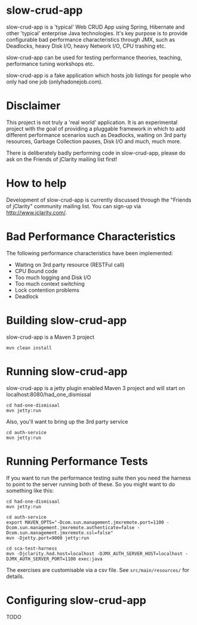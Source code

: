 slow-crud-app
=============

slow-crud-app is a 'typical' Web CRUD App using Spring, Hibernate and other 'typical' enterprise Java technologies. 
It's key purpose is to provide configurable bad performance characteristics through JMX, such as Deadlocks, heavy 
Disk I/O, heavy Network I/O, CPU trashing etc.

slow-crud-app can be used for testing performance theories, teaching, performance tuning workshops etc.

slow-crud-app is a fake application which hosts job listings for people who only had one job (onlyhadonejob.com).

Disclaimer
==========

This project is not truly a 'real world' application. It is an experimental project with the goal of providing a 
pluggable framework in which to add different performance scenarios such as Deadlocks, waiting on 3rd party resources, 
Garbage Collection pauses, Disk I/O and much, much more.

There is deliberately badly performing code in slow-crud-app, please do ask on the Friends of jClarity mailing list first!

How to help
===========

Development of slow-crud-app is currently discussed through the "Friends of jClarity" community mailing list. You can sign-up 
via http://www.jclarity.com/.

Bad Performance Characteristics
===============================

The following performance characteristics have been implemented:

* Waiting on 3rd party resource (RESTFul call)
* CPU Bound code
* Too much logging and Disk I/O
* Too much context switching
* Lock contention problems
* Deadlock

Building slow-crud-app
=====================

slow-crud-app is a Maven 3 project

```
mvn clean install
```

Running slow-crud-app
=====================
   
slow-crud-app is a jetty plugin enabled Maven 3 project and will start on localhost:8080/had_one_dismissal

```
cd had-one-dismisaal
mvn jetty:run
```

Also, you'll want to bring up the 3rd party service

```
cd auth-service
mvn jetty:run
```

Running Performance Tests
=========================

If you want to run the performance testing suite then you need the harness to point to the server running
both of these.  So you might want to do something like this:

```
cd had-one-dismisaal
mvn jetty:run
```

```
cd auth-service
export MAVEN_OPTS="-Dcom.sun.management.jmxremote.port=1100 -Dcom.sun.management.jmxremote.authenticate=false -Dcom.sun.management.jmxremote.ssl=false"
mvn -Djetty.port=9000 jetty:run
```

```
cd sca-test-harness
mvn -Djclarity.hod.host=localhost -DJMX_AUTH_SERVER_HOST=localhost -DJMX_AUTH_SERVER_PORT=1100 exec:java
```

The exercises are customisable via a csv file.  See `src/main/resources/` for details.

Configuring slow-crud-app
=========================

TODO
